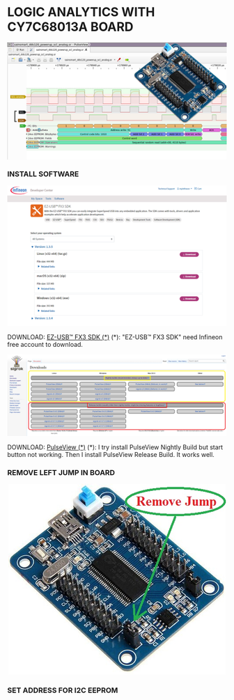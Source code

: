 LOGIC ANALYTICS WITH CY7C68013A BOARD
====
<img src="https://raw.githubusercontent.com/HDPro/makelogic/master/images/image_1.png" align="center">

### INSTALL SOFTWARE
<p align="center"><img src="https://raw.githubusercontent.com/HDPro/makelogic/master/images/image_2.png"></p>
DOWNLOAD: <a href="https://softwaretools.infineon.com/tools/com.ifx.tb.tool.ezusbfx3sdk" target="_blank">EZ-USB™ FX3 SDK (*)</a>
(*): "EZ-USB™ FX3 SDK" need Infineon free account to download.

<p align="center"><img src="https://raw.githubusercontent.com/HDPro/makelogic/master/images/image_3.png"></p>
DOWNLOAD: <a href="https://sigrok.org/wiki/Downloads" target="_blank">PulseView (*)</a>
(*): I try install PulseView Nightly Build but start button not working. Then I install PulseView Release Build. It works well.

### REMOVE LEFT JUMP IN BOARD
<p align="center"><img src="https://raw.githubusercontent.com/HDPro/makelogic/master/images/image_2.jpg"></p>

### SET ADDRESS FOR I2C EEPROM